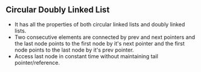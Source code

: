 ## Circular Doubly Linked List

-   It has all the properties of both circular linked lists and doubly linked lists.
-   Two consecutive elements are connected by prev and next pointers and the last node points to the first node by it's next pointer and the first node points to the last node by it's prev pointer.
-   Access last node in constant time without maintaining tail pointer/reference.
